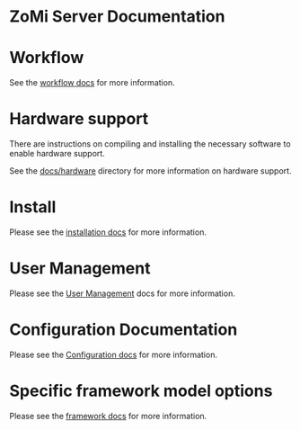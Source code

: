 # ZoMi Server Documentation

# Workflow
See the [workflow docs](workflow.md) for more information.

# Hardware support
There are instructions on compiling and installing the necessary software to enable hardware support.

See the [docs/hardware](hardware) directory for more information on hardware support.

# Install
Please see the [installation docs](install.md) for more information.

# User Management
Please see the [User Management](user_management.md) docs for more information.

# Configuration Documentation
Please see the [Configuration docs](Config/README.md) for more information.

# Specific framework model options
Please see the [framework docs](Config/Frameworks/README.md) for more information.